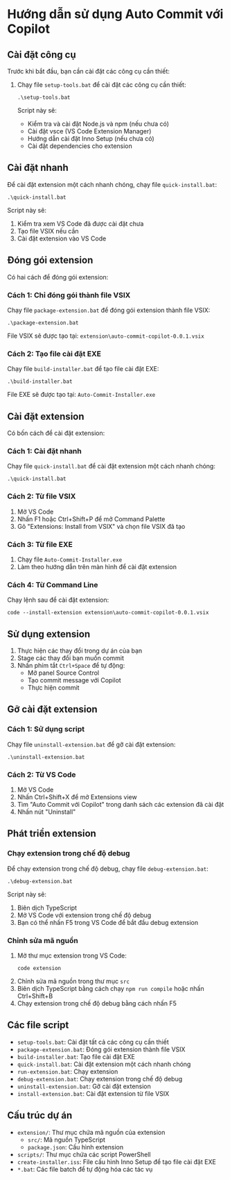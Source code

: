# Hướng dẫn sử dụng Auto Commit với Copilot

## Cài đặt công cụ

Trước khi bắt đầu, bạn cần cài đặt các công cụ cần thiết:

1. Chạy file `setup-tools.bat` để cài đặt các công cụ cần thiết:
   ```
   .\setup-tools.bat
   ```

   Script này sẽ:
   - Kiểm tra và cài đặt Node.js và npm (nếu chưa có)
   - Cài đặt vsce (VS Code Extension Manager)
   - Hướng dẫn cài đặt Inno Setup (nếu chưa có)
   - Cài đặt dependencies cho extension

## Cài đặt nhanh

Để cài đặt extension một cách nhanh chóng, chạy file `quick-install.bat`:

```
.\quick-install.bat
```

Script này sẽ:
1. Kiểm tra xem VS Code đã được cài đặt chưa
2. Tạo file VSIX nếu cần
3. Cài đặt extension vào VS Code

## Đóng gói extension

Có hai cách để đóng gói extension:

### Cách 1: Chỉ đóng gói thành file VSIX

Chạy file `package-extension.bat` để đóng gói extension thành file VSIX:
```
.\package-extension.bat
```

File VSIX sẽ được tạo tại: `extension\auto-commit-copilot-0.0.1.vsix`

### Cách 2: Tạo file cài đặt EXE

Chạy file `build-installer.bat` để tạo file cài đặt EXE:
```
.\build-installer.bat
```

File EXE sẽ được tạo tại: `Auto-Commit-Installer.exe`

## Cài đặt extension

Có bốn cách để cài đặt extension:

### Cách 1: Cài đặt nhanh

Chạy file `quick-install.bat` để cài đặt extension một cách nhanh chóng:
```
.\quick-install.bat
```

### Cách 2: Từ file VSIX

1. Mở VS Code
2. Nhấn F1 hoặc Ctrl+Shift+P để mở Command Palette
3. Gõ "Extensions: Install from VSIX" và chọn file VSIX đã tạo

### Cách 3: Từ file EXE

1. Chạy file `Auto-Commit-Installer.exe`
2. Làm theo hướng dẫn trên màn hình để cài đặt extension

### Cách 4: Từ Command Line

Chạy lệnh sau để cài đặt extension:
```
code --install-extension extension\auto-commit-copilot-0.0.1.vsix
```

## Sử dụng extension

1. Thực hiện các thay đổi trong dự án của bạn
2. Stage các thay đổi bạn muốn commit
3. Nhấn phím tắt `Ctrl+Space` để tự động:
   - Mở panel Source Control
   - Tạo commit message với Copilot
   - Thực hiện commit

## Gỡ cài đặt extension

### Cách 1: Sử dụng script

Chạy file `uninstall-extension.bat` để gỡ cài đặt extension:
```
.\uninstall-extension.bat
```

### Cách 2: Từ VS Code

1. Mở VS Code
2. Nhấn Ctrl+Shift+X để mở Extensions view
3. Tìm "Auto Commit với Copilot" trong danh sách các extension đã cài đặt
4. Nhấn nút "Uninstall"

## Phát triển extension

### Chạy extension trong chế độ debug

Để chạy extension trong chế độ debug, chạy file `debug-extension.bat`:

```
.\debug-extension.bat
```

Script này sẽ:
1. Biên dịch TypeScript
2. Mở VS Code với extension trong chế độ debug
3. Bạn có thể nhấn F5 trong VS Code để bắt đầu debug extension

### Chỉnh sửa mã nguồn

1. Mở thư mục extension trong VS Code:
   ```
   code extension
   ```
2. Chỉnh sửa mã nguồn trong thư mục `src`
3. Biên dịch TypeScript bằng cách chạy `npm run compile` hoặc nhấn Ctrl+Shift+B
4. Chạy extension trong chế độ debug bằng cách nhấn F5

## Các file script

- `setup-tools.bat`: Cài đặt tất cả các công cụ cần thiết
- `package-extension.bat`: Đóng gói extension thành file VSIX
- `build-installer.bat`: Tạo file cài đặt EXE
- `quick-install.bat`: Cài đặt extension một cách nhanh chóng
- `run-extension.bat`: Chạy extension
- `debug-extension.bat`: Chạy extension trong chế độ debug
- `uninstall-extension.bat`: Gỡ cài đặt extension
- `install-extension.bat`: Cài đặt extension từ file VSIX

## Cấu trúc dự án

- `extension/`: Thư mục chứa mã nguồn của extension
  - `src/`: Mã nguồn TypeScript
  - `package.json`: Cấu hình extension
- `scripts/`: Thư mục chứa các script PowerShell
- `create-installer.iss`: File cấu hình Inno Setup để tạo file cài đặt EXE
- `*.bat`: Các file batch để tự động hóa các tác vụ 